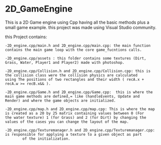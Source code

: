 # 2D_GameEngine
This is a 2D Game engine using Cpp having all the basic methods plus a small game example.
this project was made using Visual Studio community.


this Project contains:
     
    -2D_engine.cpp/main.h and 2D_engine.cpp/main.cpp: the main function contains the main game loop with the core game_fucntions calls.
     
    -2D_engine.cpp/assets : this folder contains some textures (Dirt, Grass, Water, Player1 and Player2) made with photoshop.
    
    -2D_engine.cpp/Collision.h and 2D_engine.cpp/Collision.cpp: this is the collision class were the collision physics are calculated               using The positions of two rectangles and their width ( recA.x + recA.w >= recB.x&& ).
    
    -2D_engine.cpp/Game.h and 2D_engine.cpp/Game.cpp:  this is where the main game methods are defined,= like (handleEvents, Update and               Render) and where the game objects are initialized.
    
    -2D_engine.cpp/map.h and 2D_engine.cpp/map.cpp: This is where the map is created as a 20 by 25 matrix containing values between 0 (For             the water texture) 1 (for Grass) and 2 (for Dirt) by changing the values of the cases you can change the layout of the map.
    
    -2D_engine.cpp/Texturemanager.h and 2D_engine.cpp/Texturemanager.cpp: is responsible for applying a texture to a given object as part 
            of the initialization.
            
           
